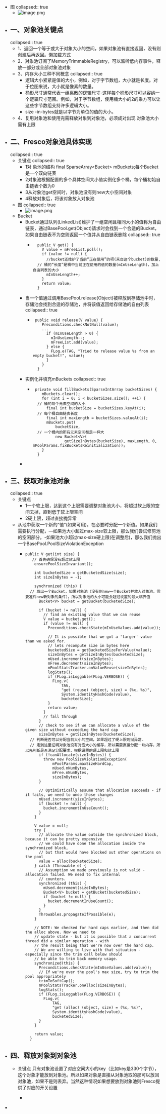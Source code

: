 - 图
  collapsed:: true
	- ![image.png](../assets/image_1684400266592_0.png)
- ## 一、对象池关键点
  collapsed:: true
	- 1、返回一个等于或大于对象大小的空间，如果对象池有直接返回，没有则创建后再返回。懒加载方式
	- 2、对象池订阅了MemoryTrimmableRegistry，可以监听低内存事件，释放一部分或全部对象池对象
	- 3、内存大小三种不同概念
	  collapsed:: true
		- 逻辑大小紧紧是值的大小，例如，对于字节数组，大小就是长度。对于位图来说，大小就是像素的数量。
		- 桶形尺寸通常代表一组离散的逻辑尺寸-这样每个桶形尺寸可以容纳一个逻辑尺寸范围。例如，对于字节数组，使用桶大小的2的乘方可以让这些字节数组支持许多逻辑大小。
		- size -in-bytes就是以字节为单位的值的大小。
	- 4、复用对象池和使用完需释放对象到对象池，必须成对出现
	  对象池大小需有上限
- ## 二、Fresco对象池具体实现
  collapsed:: true
	- 关键点
	  collapsed:: true
		- 1对 象池的结构
		  final SparseArray<Bucket<V>> mBuckets;每个Bucket是一个双向链表
		- 2对象池根据配置的多个具体空间大小值实例化多个桶，每个桶初始自由链表个数为0
		- 3从对象池get空间时，对象池没有则new大小空间对象
		- 4释放对象后，将该对象放入对象池
	- 图
	  collapsed:: true
		- ![image.png](../assets/image_1684400373565_0.png)
	- Bucket
		- Bucket通过队列(LinkedList)维护了一组空闲且相同大小的值称为自由链表，通过BasePool.get(Object)请求时会找到一个合适的Bucket，如果自由链表不为空则返回一个值并从自由链表删除
		  collapsed:: true
			- ```
			    public V get() {
			      V value = mFreeList.poll();
			      if (value != null) {
			        //bucket还维护了当前“正在使用”的项(来自这个bucket)的数量,
			  	// 桶的“长度”是桶中当前正在使用的值的数量(mInUseLength)，加上自由列表的大小
			        mInUseLength++;
			      }
			      return value;
			    }
			  ```
		- 当一个值通过调用BasePool.release(Object)被释放到存储池中时，存储池会找到合适的存储池，并将该值返回给存储池的自由列表
		  collapsed:: true
			- ```
			   public void release(V value) {
			      Preconditions.checkNotNull(value);
			      ...
			        if (mInUseLength > 0) {
			          mInUseLength--;
			          mFreeList.add(value);
			        } else {
			          FLog.e(TAG, "Tried to release value %s from an empty bucket!", value);
			        }
			      }
			    }
			  ```
		- 实例化并填充mBuckets
		  collapsed:: true
			- ```
			   private void fillBuckets(SparseIntArray bucketSizes) {
			      mBuckets.clear();
			      for (int i = 0; i < bucketSizes.size(); ++i) {
			  	// 桶的每个元素空间的大小
			        final int bucketSize = bucketSizes.keyAt(i);
			  	// 每个桶自由链表长度
			        final int maxLength = bucketSizes.valueAt(i);
			        mBuckets.put(
			            bucketSize,
			  	// 一个桶内的所有元素空间都是一样大
			            new Bucket<V>(
			                getSizeInBytes(bucketSize), maxLength, 0, mPoolParams.fixBucketsReinitialization));
			      }
			    }
			  ```
		-
- ## 三、获取对象池对象
  collapsed:: true
	- 关键点
		- 1一个软上限，达到这个上限需要调整对象池大小，将超过软上限的空间去掉，直到低于软上限空间
		- 2硬上限，超过直接抛异常
	- 从池中获取一个新的“值”(如果可用)。在必要时分配一个新值。如果我们需要执行分配，—如果池大小超过max-size软上限，那么我们尝试修剪池的空闲部分。-如果池大小超过max-size硬上限(在调整后)，那么我们抛出一个BasePool.PoolSizeViolationException
		- ```
		  public V get(int size) {
		  	 // 首先确保没有超过软上限
		      ensurePoolSizeInvariant();
		  
		      int bucketedSize = getBucketedSize(size);
		      int sizeInBytes = -1;
		  
		      synchronized (this) {
		  	// 取出一个Bucket，如果对象池（没有则new一个Bucket并放入对象池，需要准许new新对象的条件），所以对象池的大小可能会超过设置的最大临界值
		        Bucket<V> bucket = getBucket(bucketedSize);
		  
		        if (bucket != null) {
		          // find an existing value that we can reuse
		          V value = bucket.get();
		          if (value != null) {
		            Preconditions.checkState(mInUseValues.add(value));
		  
		            // It is possible that we got a 'larger' value than we asked for.
		            // lets recompute size in bytes here
		            bucketedSize = getBucketedSizeForValue(value);
		            sizeInBytes = getSizeInBytes(bucketedSize);
		            mUsed.increment(sizeInBytes);
		            mFree.decrement(sizeInBytes);
		            mPoolStatsTracker.onValueReuse(sizeInBytes);
		            logStats();
		            if (FLog.isLoggable(FLog.VERBOSE)) {
		              FLog.v(
		                  TAG,
		                  "get (reuse) (object, size) = (%x, %s)",
		                  System.identityHashCode(value),
		                  bucketedSize);
		            }
		            return value;
		          }
		          // fall through
		        }
		        // check to see if we can allocate a value of the given size without exceeding the hard cap
		        sizeInBytes = getSizeInBytes(bucketedSize);
		  	// 判断是否可以分配当前大小的空间，如果超过了硬上限则抛异常.
		  	// 走到这里证明对象池没有对应大小的缓存，所以需要直接分配一块内存，所以先判断是否满足分配要求，根据设置的硬上限和软上限
		        if (!canAllocate(sizeInBytes)) {
		          throw new PoolSizeViolationException(
		              mPoolParams.maxSizeHardCap,
		              mUsed.mNumBytes,
		              mFree.mNumBytes,
		              sizeInBytes);
		        }
		  
		        // Optimistically assume that allocation succeeds - if it fails, we need to undo those changes
		        mUsed.increment(sizeInBytes);
		        if (bucket != null) {
		          bucket.incrementInUseCount();
		        }
		      }
		  
		      V value = null;
		      try {
		        // allocate the value outside the synchronized block, because it can be pretty expensive
		        // we could have done the allocation inside the synchronized block,
		        // but that would have blocked out other operations on the pool
		        value = alloc(bucketedSize);
		      } catch (Throwable e) {
		        // Assumption we made previously is not valid - allocation failed. We need to fix internal
		        // counters.
		        synchronized (this) {
		          mUsed.decrement(sizeInBytes);
		          Bucket<V> bucket = getBucket(bucketedSize);
		          if (bucket != null) {
		            bucket.decrementInUseCount();
		          }
		        }
		        Throwables.propagateIfPossible(e);
		      }
		  
		      // NOTE: We checked for hard caps earlier, and then did the alloc above. Now we need to
		      // update state - but it is possible that a concurrent thread did a similar operation - with
		      // the result being that we're now over the hard cap.
		      // We are willing to live with that situation - especially since the trim call below should
		      // be able to trim back memory usage.
		      synchronized(this) {
		        Preconditions.checkState(mInUseValues.add(value));
		        // If we're over the pool's max size, try to trim the pool appropriately
		        trimToSoftCap();
		        mPoolStatsTracker.onAlloc(sizeInBytes);
		        logStats();
		        if (FLog.isLoggable(FLog.VERBOSE)) {
		          FLog.v(
		              TAG,
		              "get (alloc) (object, size) = (%x, %s)",
		              System.identityHashCode(value),
		              bucketedSize);
		        }
		      }
		  
		      return value;
		    }
		  
		  ```
- ## 四、释放对象到对象池
	- 关键点
	  只有对象池设置了对应空间大小的key（比如key是330个字节），这个对象才能放到对象池。所以如果对象是直接从对象池取的那可以放回对象池，如果不是则丢弃。当然这种情况如果想要放到对象池则Fresco提供了对应的开关设置
		- ```
		  ```
-